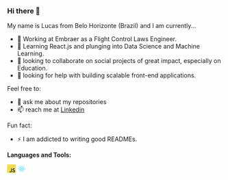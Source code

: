 ### Hi there 👋

<!--
**lucasbpro/lucasbpro** is a ✨ _special_ ✨ repository because its `README.md` (this file) appears on your GitHub profile.
-->

My name is Lucas from Belo Horizonte (Brazil) and I am currently...

- 🔭 Working at Embraer as a Flight Control Laws Engineer.
- 🌱 Learning React.js and plunging into Data Science and Machine Learning.
- 👯 looking to collaborate on social projects of great impact, especially on Education.
- 🤔 looking for help with building scalable front-end applications.

Feel free to:
- 💬 ask me about my repositories
- 📫 reach me at [Linkedin](https://www.linkedin.com/in/lucasbpro/)

Fun fact:
- ⚡ I am addicted to writing good READMEs.

**Languages and Tools:**  

<code><img height="20" src="https://raw.githubusercontent.com/github/explore/80688e429a7d4ef2fca1e82350fe8e3517d3494d/topics/javascript/javascript.png"></code>
<code><img height="20" src="https://raw.githubusercontent.com/github/explore/80688e429a7d4ef2fca1e82350fe8e3517d3494d/topics/react/react.png"></code>
